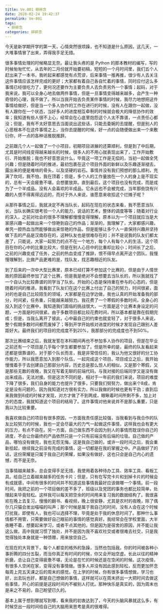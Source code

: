```yaml
---
title: Ve.001 碎碎念
date: 2020-02-24 19:42:37
permalink: Ve-001
tags: 
 - 碎碎念
categories: 碎碎念
---
```


今天是新学期开学的第一天，心情突然很烦躁，也不知道是什么原因，这几天，一大堆事情冒了出来，弄得我手足无措。

<!-- more -->

很多事情处理的时候略显无奈。最让我头疼的是 Python 的那本教材的编写，写的时候匆匆忙忙，从去年的二月份就开始要初稿，短短的一个月时间里，我们五个人赶出来了一本书，我听起来都感觉有点荒谬，后来事情一推再推，很少有人去关注这件事情应该怎样完成的更好；大家都有着自己各自忙着的事情，同时应付这么多事情已经很吃力了，更何况还要作为主要负责人去负责另外一个事情；起码，对于我来说，我可以全身心地去做两件事情，但是一旦事情变得越来越多，会产生一种奇怪的心理，我不做了。所以当我开始去负责某件事情的时候，我尽力地想把这件事情给做好，但是当一个多人协作的工作在进行的时候，没有人在跟你一起做，没有人跟你在一个状态，当好多人的进度相互牵制的时候就会极大的降低协作的效率；我知道有些人很不上心，经常会在心底里抱怨这个人太不靠谱，一点责任心都没；但是，我有不太好意思去当面说出这些话，只能去委婉的去提醒，但是别人的心思根本不在这件事情之上，当你去提醒的时候，好一点的会随便做出来一个来敷衍你，坏一点的各种话推脱推辞。

之前跟几个人一起做了一个小项目，初期项目进展的还算顺利，但是到了中后期，尤其是时间线变得越来越长的时候，很多人的不用心就表现出来了，工作开始敷衍、开始推脱；我也不好意思说什么，毕竟这一项工作是无偿的，当初一起做全凭兴趣；但是随着时间的推进，最初包裹在这个项目外面的新鲜以及乐趣逐渐褪去，露出来的便是难啃的骨头，以及坚硬的岩石。事情并没有我们预想的那么顺利，充满了坎坷，我不怕，我在顶着；但是，多个人的工作量放在一个人的身上是不现实的，总有一天会疲惫不堪，会想要放弃。直到最后，这个项目也没有完成，而是成为了一个半成品，没有人会喜欢的半成品，它永远也不会被完成，当年那些饶有兴趣的人恨不得离得远远的，而对于外人来说，谁愿意来收拾这个烂摊子呢？

从那件事情之后，我就决定不再当队长，起码在现在的状态来看，我不愿意当队长，当队长确实很考验一个人的能力，说话的艺术，整体的调度等等；随着对行业的深入，之前对社会的很多不理解都慢慢变得理解，原本以为一个项目就应当是大家感兴趣一起做出来一个惊艳到自己的作品；渐渐的，我理解了，大家都感兴趣，单凭一腔热血当然能够做出来惊艳的作品，但是能够让多个人一直保持兴趣并坚持做下去的产品是汉南存在的，这种队友也是很难存在的；并不是说我的队友们都太差了，只能说，大家一起努力的点不在一个地方，每个人有每个人的生活，这个项目在你的心中的比重比较大，但是在别人心目中的比重却比较小；时间长了之后，之前的兴趣变成了任务，之前的热血变成了推辞，恨不得早点离开这个团队。我慢慢理解到，比做产品更难的是，找队友，找志趣相近的队友。

到了后来的一次中大型比赛里，原本已经打算不参加这个比赛的，但是由于人情世故的原因最终参加了这个比赛，但是我是绝对不会想要去当队长的，所以我就找了一个自认为比较靠谱的同学当了队长。开始的心态是保持重在参与的心态的，但是随着时间的推进，我看到了队友们在这个比赛上付出了自己的努力，时间很紧，面对的也是自己比较陌生的领域，大家都是在边学边做，我也认真的开始准备我的部分，时间紧，任务重，只能越来越努力。我花费了一个寒假的多数时间，全身心的投入到这个比赛中，我知道我们面临的挑战很大，一方面是这个比赛本身设定的问题，一方面是时间很紧。由于多数项目都比较花费时间，所以基本都是靠在假期完成；但是，当我么离开了彼此，心中最自己的约束也就变轻了，对于很多人来说，整个假期多数时间都荒废掉了；等到开学开始核对进度的时候才发现自己跟别人差距好大。最终我们的项目的完成度不到20%，我那部分的完成度也不到50%。

那次比赛结束之后，我就发誓在本科期间再也不参加多人协作的项目，但是在毕业之前还有一个项目是几乎每个学生都要参加了。但是所幸的是，最终的队友看起来还都是很靠谱的，对于那个队长而言，我是非常信任的，我认为他又很好的分工协作能力，所以我愿意加入到那个队伍，一起完成这个项目。项目成立之后，我开始慢慢着手于去创建自己那部分内容，历史总是那么惊人的相似，又是那个寒假，又是那些无数的夜晚，我又在写着无聊的前端代码，与我对接的后端同学又是没有做出来成品，无法对接。但是这次不同的是，相对于一年前的我们来说，项目的难度下降了很多，我们自身的能力也提升了很多，只要我们努努力，做出来个8成，肯定是没有问题的，因为我知道对方很有实力，所以我做的时候也更有干劲；直到后来我做到8成的时候才发现，对方才做了不到两成，眼瞅着时间所剩不多，加上对方的态度，我就知道这个项目的结局了。这件事情对他来说并不是那么重要，只是我以为比较重要。

我喜欢做自己的项目有很多原因，一方面我责任感比较强，当我看到与我合作的队友比较努力的时候，我也一定会尽最大的力气一起做这件事情，这样我也会有更大的压力，有点不自在。另一方面，自己做东西不会因为别人的事情而耽误你自己的进度，不会让你最终的产品依然只是一个只有前端没有后端的垃圾。自己做的产品，哪怕没有做完，我也无怨无悔，这是我自己做的，或许一段时间之后，我会重新拾起，继续我之前没有完成的事情，这一切都是在我的掌握之中。产品做好了的话，这份荣耀是只属于我自己的荣耀，如果没有做好，这也只会是自己内心的遗憾，而不是无奈。

当事情越来越多，总会变得手足无措，我使用着各种待办工具、效率工具、看板工具。给自己立着越来越多的任务卡片；但是，只有在写完卡片和划掉卡片的时候会有成就感，中间有很多的时间并不知道这些事情我最好应该做哪一个事情。前一段时间，我把之前的一个项目做的差不多了，班级以及党团的事务也都比较简单，处理起来毕竟轻松。这样我可以每天把空余的时间用来复习我的数据结构了。我很喜欢在晚上去复习，慢慢的翻书、看视频，晚上很安静，尤其是农村的夜晚，除了偶尔几只猫会发出喵喵的叫声；那个时候是属于我自己的时间，没有人会在这个时候打扰我，即使有人，我也可以选择不理，毕竟是处于我的休息时间了。那种什么事情都不用管，只需要做好自己眼前的事情的感觉真好。我经常会在学校里面，大半夜睡不着，想要起来学习，或者干点其他的。但是因为是宿舍的原因，并不能让我这么做。高中我就习惯了独处，并不是因为我不喜欢社交或者很难去社交，只是我觉得独处本身就是一种馈赠，用来放空自己。

在现在的大背景下，每个人都变的格外的急躁，当然也包括我。你的时间被各种小事折腾的四分五裂，而当你真正有时间的时候，你又会开始空虚。长此以往的精神折磨，总让自己变得疲惫不堪，无论是在忙的时候还是在空闲的时候。这次疫情，有很多人空闲在家，变得没有事情做。很多人并没有因此感到轻松，反而更加怀念每周上完五天课之后的周末的感觉。在上学的时候，你有很多事情想做，学习也好，出去玩也好，都是自己想做的事情，这样就可以在周末挤出一大把时间去做这些事情，开心的前提是这段时间内不被别人打扰。那种快乐是真实的，因为周末也是来之不易的，自己盼望已久的。

基本上属于想到哪就写到哪，看来我的初衷达到了，今天的头脑风暴就这么多，有时候空出一段时间给自己的大脑用来思考是真的很难得。